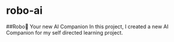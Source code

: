 # robo-ai
##Robo🤖 Your new AI Companion In this project, I created a new AI Companion for my self directed learning project.
